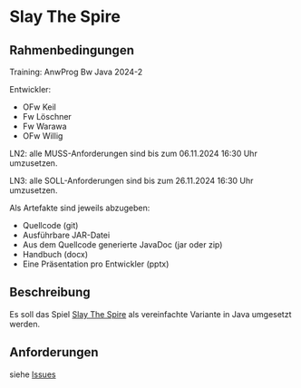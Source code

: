 # Slay The Spire

## Rahmenbedingungen
Training: AnwProg Bw Java 2024-2

Entwickler:
- OFw Keil
- Fw Löschner
- Fw Warawa
- OFw Willig

LN2: alle MUSS-Anforderungen sind bis zum 06.11.2024 16:30 Uhr umzusetzen.

LN3: alle SOLL-Anforderungen sind bis zum 26.11.2024 16:30 Uhr umzusetzen.

Als Artefakte sind jeweils abzugeben:
- Quellcode (git)
- Ausführbare JAR-Datei
- Aus dem Quellcode generierte JavaDoc (jar oder zip)
- Handbuch (docx)
- Eine Präsentation pro Entwickler (pptx)

## Beschreibung
Es soll das Spiel [Slay The Spire](https://slay-the-spire.fandom.com/wiki/Slay_the_Spire_Wiki) als vereinfachte Variante in Java umgesetzt werden.

## Anforderungen
siehe [Issues](https://git.itsbw.cir/AnwProg/Java-2024-2_SlayTheSpire/issues)

